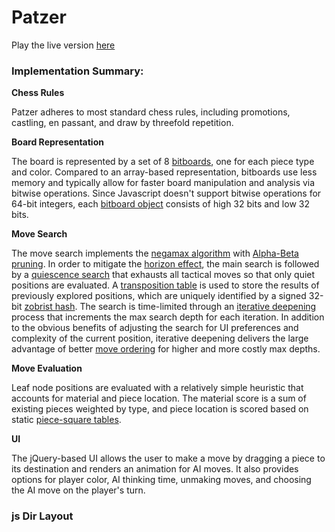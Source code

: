# Patzer

Play the live version [here](http://ryan-mark.xyz/Patzer/)

### Implementation Summary:

**Chess Rules**

Patzer adheres to most standard chess rules, including promotions, castling, en passant, and draw by threefold repetition.

**Board Representation**

The board is represented by a set of 8 [bitboards](https://www.chessprogramming.org/Bitboards),
one for each piece type and color. Compared to an array-based representation, bitboards use less memory and typically allow for faster board manipulation and analysis via bitwise operations. Since Javascript doesn't support bitwise operations for 64-bit integers, each [bitboard object](../blob/master/js/bitboard/bitboard.js) consists of high 32 bits and low 32 bits.

**Move Search**

The move search implements the [negamax algorithm](https://www.chessprogramming.org/Negamax) with [Alpha-Beta pruning](https://www.chessprogramming.org/Alpha-Beta). In order to mitigate the [horizon effect](https://www.chessprogramming.org/Horizon_Effect), the main search is followed by a [quiescence search](https://www.chessprogramming.org/Quiescence_Search) that exhausts all tactical moves so that only quiet positions are evaluated. A [transposition table](https://www.chessprogramming.org/Transposition_Table) is used to store the results of previously explored positions, which are uniquely identified by a signed 32-bit [zobrist hash](https://www.chessprogramming.org/Zobrist_Hashing). The search is time-limited through an [iterative deepening](https://www.chessprogramming.org/Iterative_Deepening) process that increments the max search depth for each iteration. In addition to the obvious benefits of adjusting the search for UI preferences and complexity of the current position, iterative deepening delivers the large advantage of better [move ordering](https://www.chessprogramming.org/Move_Ordering) for higher and more costly max depths.

**Move Evaluation**

Leaf node positions are evaluated with a relatively simple heuristic that accounts for material and piece location. The material score is a sum of existing pieces weighted by type, and piece location is scored based on static [piece-square tables](https://www.chessprogramming.org/Simplified_Evaluation_Function#Piece-Square_Tables).

**UI**

The jQuery-based UI allows the user to make a move by dragging a piece to its destination and renders an animation for AI moves. It also provides options for player color, AI thinking time, unmaking moves, and choosing the AI move on the player's turn.

### js Dir Layout

